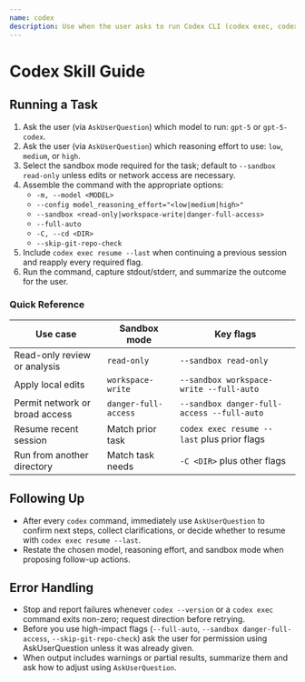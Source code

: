 ```yaml
---
name: codex
description: Use when the user asks to run Codex CLI (codex exec, codex resume) or references OpenAI Codex for code analysis, refactoring, or automated editing
---
```


# Codex Skill Guide

## Running a Task
1. Ask the user (via `AskUserQuestion`) which model to run: `gpt-5` or `gpt-5-codex`.
2. Ask the user (via `AskUserQuestion`) which reasoning effort to use: `low`, `medium`, or `high`.
3. Select the sandbox mode required for the task; default to `--sandbox read-only` unless edits or network access are necessary.
4. Assemble the command with the appropriate options:
   - `-m, --model <MODEL>`
   - `--config model_reasoning_effort="<low|medium|high>"`
   - `--sandbox <read-only|workspace-write|danger-full-access>`
   - `--full-auto`
   - `-C, --cd <DIR>`
   - `--skip-git-repo-check`
5. Include `codex exec resume --last` when continuing a previous session and reapply every required flag.
6. Run the command, capture stdout/stderr, and summarize the outcome for the user.

### Quick Reference
| Use case | Sandbox mode | Key flags |
| --- | --- | --- |
| Read-only review or analysis | `read-only` | `--sandbox read-only` |
| Apply local edits | `workspace-write` | `--sandbox workspace-write --full-auto` |
| Permit network or broad access | `danger-full-access` | `--sandbox danger-full-access --full-auto` |
| Resume recent session | Match prior task | `codex exec resume --last` plus prior flags |
| Run from another directory | Match task needs | `-C <DIR>` plus other flags |

## Following Up
- After every `codex` command, immediately use `AskUserQuestion` to confirm next steps, collect clarifications, or decide whether to resume with `codex exec resume --last`.
- Restate the chosen model, reasoning effort, and sandbox mode when proposing follow-up actions.

## Error Handling
- Stop and report failures whenever `codex --version` or a `codex exec` command exits non-zero; request direction before retrying.
- Before you use high-impact flags (`--full-auto`, `--sandbox danger-full-access`, `--skip-git-repo-check`) ask the user for permission using AskUserQuestion unless it was already given.
- When output includes warnings or partial results, summarize them and ask how to adjust using `AskUserQuestion`.
